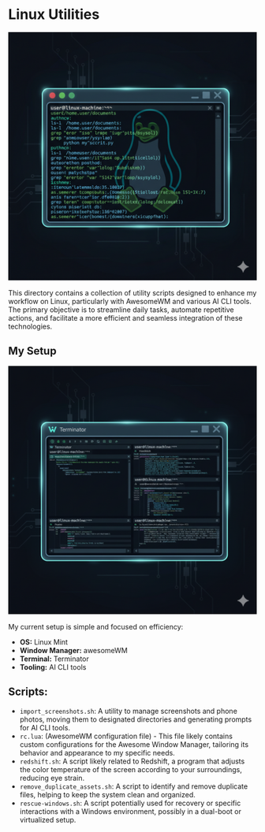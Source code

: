 # Linux Utilities

![Linux Terminal](assets/linuxterminal.png)

This directory contains a collection of utility scripts designed to enhance my workflow on Linux, particularly with AwesomeWM and various AI CLI tools. The primary objective is to streamline daily tasks, automate repetitive actions, and facilitate a more efficient and seamless integration of these technologies.

## My Setup

![My awesomeWM setup](assets/awesomeWMTerminal.png)

My current setup is simple and focused on efficiency:

*   **OS:** Linux Mint
*   **Window Manager:** awesomeWM
*   **Terminal:** Terminator
*   **Tooling:** AI CLI tools

## Scripts:

- `import_screenshots.sh`: A utility to manage screenshots and phone photos, moving them to designated directories and generating prompts for AI CLI tools.
- `rc.lua`: (AwesomeWM configuration file) - This file likely contains custom configurations for the Awesome Window Manager, tailoring its behavior and appearance to my specific needs.
- `redshift.sh`: A script likely related to Redshift, a program that adjusts the color temperature of the screen according to your surroundings, reducing eye strain.
- `remove_duplicate_assets.sh`: A script to identify and remove duplicate files, helping to keep the system clean and organized.
- `rescue-windows.sh`: A script potentially used for recovery or specific interactions with a Windows environment, possibly in a dual-boot or virtualized setup.

